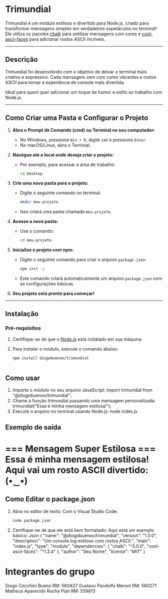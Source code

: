 # Trimundial

Trimundial é um módulo estiloso e divertido para Node.js, criado para transformar mensagens simples em verdadeiros espetáculos no terminal! Ele utiliza os pacotes [chalk](https://www.npmjs.com/package/chalk) para estilizar mensagens com cores e [cool-ascii-faces](https://www.npmjs.com/package/cool-ascii-faces) para adicionar rostos ASCII incríveis.

---

## **Descrição**

Trimundial foi desenvolvido com o objetivo de deixar o terminal mais criativo e expressivo. Cada mensagem vem com cores vibrantes e rostos ASCII para tornar a experiência de console mais divertida.

Ideal para quem quer adicionar um toque de humor e estilo ao trabalho com Node.js.

---

## **Como Criar uma Pasta e Configurar o Projeto**

1. **Abra o Prompt de Comando (cmd) ou Terminal no seu computador:**
   - No Windows, pressione `Win + R`, digite `cmd` e pressione `Enter`.
   - No macOS/Linux, abra o Terminal.

2. **Navegue até o local onde deseja criar o projeto:**
   - Por exemplo, para acessar a área de trabalho:
     ```bash
     cd Desktop
     ```

3. **Crie uma nova pasta para o projeto:**
   - Digite o seguinte comando no terminal:
     ```bash
     mkdir meu-projeto
     ```
   - Isso criará uma pasta chamada `meu-projeto`.

4. **Acesse a nova pasta:**
   - Use o comando:
     ```bash
     cd meu-projeto
     ```

5. **Inicialize o projeto com npm:**
   - Digite o seguinte comando para criar o arquivo `package.json`:
     ```bash
     npm init -y
     ```
   - Este comando criará automaticamente um arquivo `package.json` com as configurações básicas.

6. **Seu projeto está pronto para começar!**

---

## **Instalação**

### **Pré-requisitos**
1. Certifique-se de que o [Node.js](https://nodejs.org/) está instalado em sua máquina.

2. Para instalar o módulo, execute o comando abaixo:
   ```bash
   npm install diogobuenoo/trimundial



## Como usar

1. Importe o módulo no seu arquivo JavaScript:
    import trimundial from "@diogobuenoo/trimundial";
2. Chame a função trimundial passando uma mensagem personalizada:
    trimundial("Essa é minha mensagem estilosa!");
3. Execute o arquivo no terminal usando Node.js:
    node index.js


## Exemplo de saída

=== Mensagem Super Estilosa ===
Essa é minha mensagem estilosa!
Aqui vai um rosto ASCII divertido:
(•‿•)
==============================

## Como Editar o package.json

1. Abra no editor de texto:
   Com o Visual Studio Code:
   ```bash
   code package.json
   ```
2. Certifique-se de que ele está bem formatado: Aqui está um exemplo básico:
   Json
{
  "name": "@diogobuenoo/trimundial",
  "version": "1.0.0",
  "description": "Um console.log estiloso com rostos ASCII.",
  "main": "index.js",
  "type": "module",
  "dependencies": {
    "chalk": "^5.0.0",
    "cool-ascii-faces": "^1.3.4"
  },
  "author": "Seu Nome",
  "license": "MIT"
}



# Integrantes do grupo

Diogo Cecchini Bueno RM: 560427
Gustavo Pandolfo Meroni RM: 560271
Matheus Aparecido Rocha Plati RM: 559813